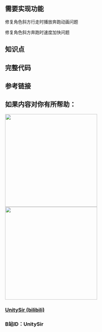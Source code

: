 ## 需要实现功能

修复角色斜方行走时播放奔跑动画问题

修复角色斜方奔跑时速度加快问题

## 知识点





## 完整代码





## 参考链接





## 如果内容对你有所帮助：
<div><img src="https://pic4.zhimg.com/v2-87fbc8ee6ab3fd92f423d414d039b627_b.jpeg" width="300px"/>
<img src="https://pic2.zhimg.com/v2-b8ab4acf7899b2ced11287cdbd8279b5_b.jpeg" width="300px"/></div>

### [UnitySir (bilibili)](https://space.bilibili.com/308511666)
### B站ID：UnitySir